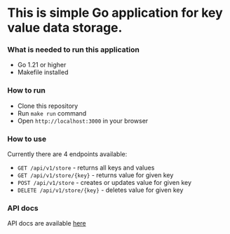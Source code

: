 # This is simple Go application for key value data storage.

### What is needed to run this application
* Go 1.21 or higher
* Makefile installed

### How to run
* Clone this repository
* Run `make run` command
* Open `http://localhost:3000` in your browser

### How to use
Currently there are 4 endpoints available:
* `GET /api/v1/store` - returns all keys and values
* `GET /api/v1/store/{key}` - returns value for given key
* `POST /api/v1/store` - creates or updates value for given key
* `DELETE /api/v1/store/{key}` - deletes value for given key

### API docs
API docs are available [here](http://localhost:3000/docs/index.html)